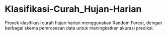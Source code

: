 # Klasifikasi-Curah_Hujan-Harian
Proyek klasifikasi curah hujan harian menggunakan Random Forest, dengan berbagai skema pemrosesan data untuk meningkatkan akurasi prediksi.
